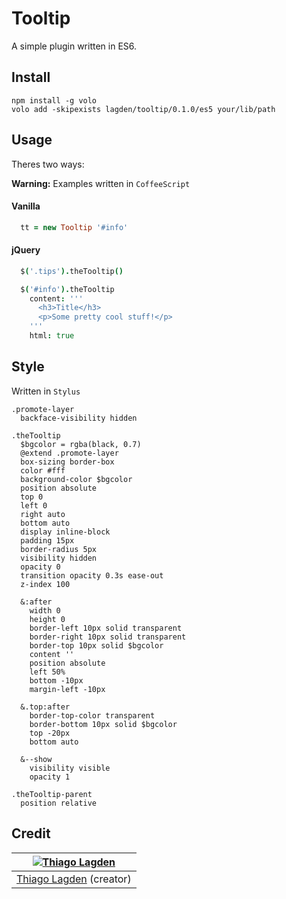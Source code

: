 Tooltip
=======

A simple plugin written in ES6.

## Install

```shell
npm install -g volo
volo add -skipexists lagden/tooltip/0.1.0/es5 your/lib/path
```

## Usage

Theres two ways:

**Warning:**
Examples written in `CoffeeScript`

#### Vanilla

```coffeescript
  tt = new Tooltip '#info'
```

#### jQuery

```coffeescript
  $('.tips').theTooltip()

  $('#info').theTooltip
    content: '''
      <h3>Title</h3>
      <p>Some pretty cool stuff!</p>
    '''
    html: true
```

## Style

Written in `Stylus`

```stylus
.promote-layer
  backface-visibility hidden

.theTooltip
  $bgcolor = rgba(black, 0.7)
  @extend .promote-layer
  box-sizing border-box
  color #fff
  background-color $bgcolor
  position absolute
  top 0
  left 0
  right auto
  bottom auto
  display inline-block
  padding 15px
  border-radius 5px
  visibility hidden
  opacity 0
  transition opacity 0.3s ease-out
  z-index 100

  &:after
    width 0
    height 0
    border-left 10px solid transparent
    border-right 10px solid transparent
    border-top 10px solid $bgcolor
    content ''
    position absolute
    left 50%
    bottom -10px
    margin-left -10px

  &.top:after
    border-top-color transparent
    border-bottom 10px solid $bgcolor
    top -20px
    bottom auto

  &--show
    visibility visible
    opacity 1

.theTooltip-parent
  position relative
```

## Credit

| [![Thiago Lagden](http://gravatar.com/avatar/bfe5ce4cb209f3e4f4584e1f5aa209c6.png?s=144)](http://lagden.in) |
| :-----------: |
| [Thiago Lagden](http://lagden.in) (creator) |
